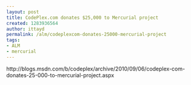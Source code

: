 ```yaml
---
layout: post
title: CodePlex.com donates $25,000 to Mercurial project
created: 1283936564
author: ittayd
permalink: /alm/codeplexcom-donates-25000-mercurial-project
tags:
- ALM
- mercurial
---
```

<p>http://blogs.msdn.com/b/codeplex/archive/2010/09/06/codeplex-com-donates-25-000-to-mercurial-project.aspx</p>
